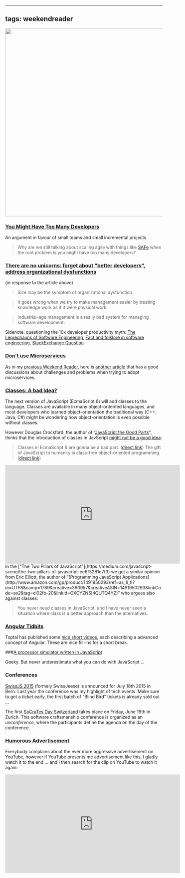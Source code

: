 
---
tags: weekendreader
---

<img class="jb-main-img" property="og:image"  src="https://lh6.googleusercontent.com/-KVsIabrZ5ZQ/VTLDHWpAGkI/AAAAAAAACKA/d1-SPBHujWs/s1024-no/WR16.png" width="600px"/>


### [You Might Have Too Many Developers](http://curtiscooley.com/too_many_dev)
An argument in favour of small teams and small incremental projects.
> Why are we still talking about scaling agile with things like [SAFe](http://www.scaledagileframework.com/) when the root problem is you might have too many developers?



### [There are no unicorns: forget about "better developers", address organizational dysfunctions](http://agileotter.blogspot.ch/2015/04/too-many-developers.html)
(in response to the article above)  
>Size may be the symptom of organizational dysfunction.  

> It goes wrong when we try to make management easier by treating knowledge work as if it were physical work.
  
>Industrial-age management is a really bad system for managing software development.
  

Sidenote: questioning the 10x developer productivity myth: [The Leprechauns of Software Engineering](https://leanpub.com/leprechauns), [Fact and folklore in software engineering](http://morendil.github.io/folklore.html), [StackExchange Question](http://programmers.stackexchange.com/questions/179616/a-good-programmer-can-be-as-10x-times-more-productive-than-a-mediocre-one)

### [Don't use Microservices](http://blog.xebialabs.com/2015/04/13/before-you-go-over-the-container-cliff-with-docker-mesos-etc-points-to-consider/)
As in my [previous Weekend Reader](http://blog.jonasbandi.net/2015/04/weekend-reader-week-15.html), here is [another article](http://blog.xebialabs.com/2015/04/13/before-you-go-over-the-container-cliff-with-docker-mesos-etc-points-to-consider/) that has a good discussions about challenges and problems when trying to adopt microservices. 


### [Classes: A bad Idea?](https://medium.com/javascript-scene/the-two-pillars-of-javascript-ee6f3281e7f3)
The next version of JavaScript (EcmaScript 6) will add classes to the language. Classes are available in many object-oritented languages, and most developers who learned object-orientation the traditional way (C++, Java, C#) might be wondering how object-orientation is even possible without classes.

However Douglas Crockford, the author of "[JavaScript the Good Parts](http://www.amazon.com/gp/product/0596517742/ref=as_li_tl?ie=UTF8&camp=1789&creative=390957&creativeASIN=0596517742&linkCode=as2&tag=cl02fb-20&linkId=ERSZRQVG24WY3HQK)", thinks that the introduction of classes in JavScript [might not be a good idea](https://youtu.be/bo36MrBfTk4?t=30m50s):

> Classes in EcmaScript 6 are gonna be a bad part. ([direct link](https://youtu.be/bo36MrBfTk4?t=30m50s))
> The gift of JavaScript to humanity is class-free object-oriented programming. ([direct link](https://youtu.be/bo36MrBfTk4?t=33m38s))

<iframe width="560" height="315" src="https://www.youtube.com/embed/bo36MrBfTk4" frameborder="0" allowfullscreen></iframe>

<br/>
In the ["The Two Pillars of JavaScript"](https://medium.com/javascript-scene/the-two-pillars-of-javascript-ee6f3281e7f3) we get a similar opinion from Eric Elliott, the author of “[Programming JavaScript Applications](http://www.amazon.com/gp/product/1491950293/ref=as_li_tl?ie=UTF8&camp=1789&creative=390957&creativeASIN=1491950293&linkCode=as2&tag=cl02fb-20&linkId=OXCYZNSI4QUTQ4YZ)” who argues also against classes:

> You never need classes in JavaScript, and I have never seen a situation where class is a better approach than the alternatives.

### [Angular Tidbits](http://www.toptal.com/videos)
Toptal has published some [nice short videos](http://www.toptal.com/videos), each describing a advanced concept of Angular. These are nice fill-ins for a short break.

###[A processor simulator written in JavaScript](A%20processor%20simulator%20written%20in%20JavaScript)

Geeky. But never underestimate what you can do with JavaScript ...


### Conferences
[SwissJS 2015](http://www.swissjs.com/) (formely SwissJeese) is announced for July 18th 2015 in Bern. Last year the conference was my highlight of tech events. Make sure to get a ticket early, the first batch of "Blind Bird" tickets is already sold out ...

The first [SoCraTes Day Switzerland](http://socrates-day.ch/) takes place on Friday, June 19th in Zurich. This software craftsmanship conference is organized as an *unconference*, where the participants define the agenda on the day of the conference.


### [Humorous Advertisement](https://www.youtube.com/watch?v=1yD7NC2Urdw)
Everybody complains about the ever more aggressive advertisement on YouTube, however if YouTube presents me advertisement like this, I gladly watch it to the end ... and I then search for the clip on YouTube to watch it again:
<iframe width="560" height="315" src="https://www.youtube.com/embed/1yD7NC2Urdw" frameborder="0" allowfullscreen></iframe>
